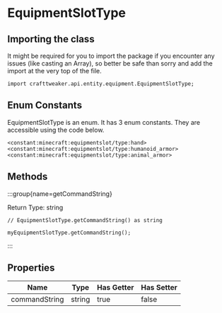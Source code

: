 # EquipmentSlotType

## Importing the class

It might be required for you to import the package if you encounter any issues (like casting an Array), so better be safe than sorry and add the import at the very top of the file.
```zenscript
import crafttweaker.api.entity.equipment.EquipmentSlotType;
```


## Enum Constants

EquipmentSlotType is an enum. It has 3 enum constants. They are accessible using the code below.

```zenscript
<constant:minecraft:equipmentslot/type:hand>
<constant:minecraft:equipmentslot/type:humanoid_armor>
<constant:minecraft:equipmentslot/type:animal_armor>
```
## Methods

:::group{name=getCommandString}

Return Type: string

```zenscript
// EquipmentSlotType.getCommandString() as string

myEquipmentSlotType.getCommandString();
```

:::


## Properties

|     Name      |  Type  | Has Getter | Has Setter |
|---------------|--------|------------|------------|
| commandString | string | true       | false      |

